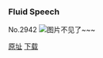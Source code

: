 ### Fluid Speech
No.2942
![图片不见了~~~](https://imgs.xkcd.com/comics/fluid_speech.png)

[原址](https://xkcd.com//2942) [下载](https://imgs.xkcd.com/comics/fluid_speech.png)

